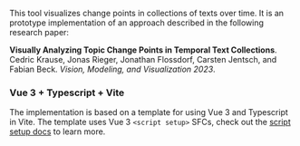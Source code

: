 This tool visualizes change points in collections of texts over time. It is an prototype implementation of an approach described in the following research paper:

**Visually Analyzing Topic Change Points in Temporal Text Collections**. Cedric Krause, Jonas Rieger, Jonathan Flossdorf, Carsten Jentsch, and Fabian Beck. *Vision, Modeling, and Visualization 2023*.

### Vue 3 + Typescript + Vite

The implementation is based on a template for using Vue 3 and Typescript in Vite. The template uses Vue 3 `<script setup>` SFCs, check out the [script setup docs](https://v3.vuejs.org/api/sfc-script-setup.html#sfc-script-setup) to learn more.

